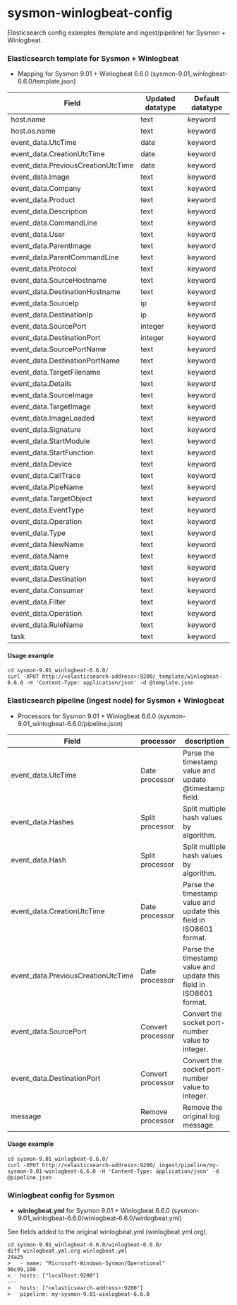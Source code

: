 # sysmon-winlogbeat-config

Elasticsearch config examples (template and ingest/pipeline) for Sysmon + Winlogbeat.


### Elasticsearch template for Sysmon + Winlogbeat

* Mapping for Sysmon 9.01 + Winlogbeat 6.6.0 (sysmon-9.01_winlogbeat-6.6.0/template.json)

| Field | Updated datatype | Default datatype |
| ---------- | ------- | ------- |
| host.name | text | keyword |
| host.os.name | text | keyword |
| event_data.UtcTime | date | keyword |
| event_data.CreationUtcTime | date | keyword |
| event_data.PreviousCreationUtcTime | date | keyword |
| event_data.Image | text | keyword |
| event_data.Company | text | keyword |
| event_data.Product | text | keyword |
| event_data.Description | text | keyword |
| event_data.CommandLine | text | keyword |
| event_data.User | text | keyword |
| event_data.ParentImage | text | keyword |
| event_data.ParentCommandLine | text | keyword |
| event_data.Protocol | text | keyword |
| event_data.SourceHostname | text | keyword |
| event_data.DestinationHostname | text | keyword |
| event_data.SourceIp | ip | keyword |
| event_data.DestinationIp | ip | keyword |
| event_data.SourcePort | integer | keyword |
| event_data.DestinationPort | integer | keyword |
| event_data.SourcePortName | text | keyword |
| event_data.DestinationPortName | text | keyword |
| event_data.TargetFilename | text | keyword |
| event_data.Details | text | keyword |
| event_data.SourceImage | text | keyword |
| event_data.TargetImage | text | keyword |
| event_data.ImageLoaded | text | keyword |
| event_data.Signature | text | keyword |
| event_data.StartModule | text | keyword |
| event_data.StartFunction | text | keyword |
| event_data.Device | text | keyword |
| event_data.CallTrace | text | keyword |
| event_data.PipeName | text | keyword |
| event_data.TargetObject | text | keyword |
| event_data.EventType | text | keyword |
| event_data.Operation | text | keyword |
| event_data.Type | text | keyword |
| event_data.NewName | text | keyword |
| event_data.Name | text | keyword |
| event_data.Query | text | keyword |
| event_data.Destination | text | keyword |
| event_data.Consumer | text | keyword |
| event_data.Filter | text | keyword |
| event_data.Operation | text | keyword |
| event_data.RuleName | text | keyword |
| task | text | keyword |

#### Usage example

```text: winlogbeat-6.6.0
cd sysmon-9.01_winlogbeat-6.6.0/
curl -XPUT http://<elasticsearch-address>:9200/_template/winlogbeat-6.6.0 -H 'Content-Type: application/json' -d @template.json
```



### Elasticsearch pipeline (ingest node) for Sysmon + Winlogbeat

* Processors for Sysmon 9.01 + Winlogbeat 6.6.0  (sysmon-9.01_winlogbeat-6.6.0/pipeline.json)

| Field | processor | description |
| ---------- | ------- | ------- |
| event_data.UtcTime | Date processor | Parse the timestamp value and update @timestamp field. |
| event_data.Hashes | Split processor | Split multiple hash values by algorithm. |
| event_data.Hash | Split processor | Split multiple hash values by algorithm. |
| event_data.CreationUtcTime | Date processor | Parse the timestamp value and update this field in ISO8601 format. |
| event_data.PreviousCreationUtcTime | Date processor | Parse the timestamp value and update this field in ISO8601 format. |
| event_data.SourcePort | Convert processor | Convert the socket port-number value to integer. |
| event_data.DestinationPort | Convert processor | Convert the socket port-number value to integer. |
| message | Remove processor | Remove the original log message. |

#### Usage example

```text: winlogbeat-6.6.0
cd sysmon-9.01_winlogbeat-6.6.0/
curl -XPUT http://<elasticsearch-address>:9200/_ingest/pipeline/my-sysmon-9.01-winlogbeat-6.6.0 -H 'Content-Type: application/json' -d @pipeline.json
```



### Winlogbeat config for Sysmon

* **winlogbeat.yml** for Sysmon 9.01 + Winlogbeat 6.6.0  (sysmon-9.01_winlogbeat-6.6.0/winlogbeat-6.6.0/winlogbeat.yml)

See fields added to the original winlogbeat.yml (winlogbeat.yml.org).

```text: winlogbeat-6.6.0
cd sysmon-9.01_winlogbeat-6.6.0/winlogbeat-6.6.0/
diff winlogbeat.yml.org winlogbeat.yml
24a25
>   - name: "Microsoft-Windows-Sysmon/Operational"
98c99,100
<   hosts: ["localhost:9200"]
---
>   hosts: ["<elasticsearch-address>:9200"]
>   pipeline: my-sysmon-9.01-winlogbeat-6.6.0

```



